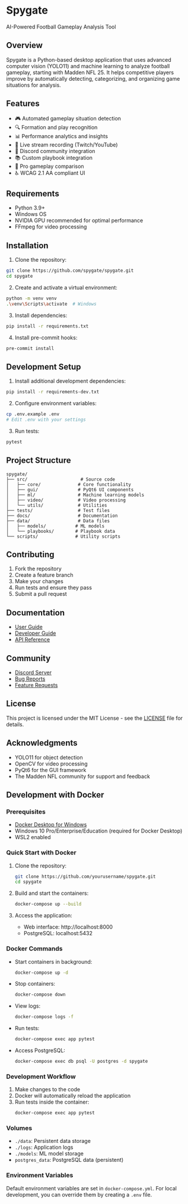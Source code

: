 # Spygate

AI-Powered Football Gameplay Analysis Tool

## Overview

Spygate is a Python-based desktop application that uses advanced computer vision (YOLO11) and machine learning to analyze football gameplay, starting with Madden NFL 25. It helps competitive players improve by automatically detecting, categorizing, and organizing game situations for analysis.

## Features

- 🎮 Automated gameplay situation detection
- 🔍 Formation and play recognition
- 📊 Performance analytics and insights
- 🎥 Live stream recording (Twitch/YouTube)
- 🤝 Discord community integration
- 📚 Custom playbook integration
- 🎯 Pro gameplay comparison
- ♿ WCAG 2.1 AA compliant UI

## Requirements

- Python 3.9+
- Windows OS
- NVIDIA GPU recommended for optimal performance
- FFmpeg for video processing

## Installation

1. Clone the repository:

```bash
git clone https://github.com/spygate/spygate.git
cd spygate
```

2. Create and activate a virtual environment:

```bash
python -m venv venv
.\venv\Scripts\activate  # Windows
```

3. Install dependencies:

```bash
pip install -r requirements.txt
```

4. Install pre-commit hooks:

```bash
pre-commit install
```

## Development Setup

1. Install additional development dependencies:

```bash
pip install -r requirements-dev.txt
```

2. Configure environment variables:

```bash
cp .env.example .env
# Edit .env with your settings
```

3. Run tests:

```bash
pytest
```

## Project Structure

```
spygate/
├── src/                    # Source code
│   ├── core/              # Core functionality
│   ├── gui/               # PyQt6 UI components
│   ├── ml/                # Machine learning models
│   ├── video/             # Video processing
│   └── utils/             # Utilities
├── tests/                 # Test files
├── docs/                  # Documentation
├── data/                  # Data files
│   ├── models/           # ML models
│   └── playbooks/        # Playbook data
└── scripts/              # Utility scripts
```

## Contributing

1. Fork the repository
2. Create a feature branch
3. Make your changes
4. Run tests and ensure they pass
5. Submit a pull request

## Documentation

- [User Guide](docs/user_guide.md)
- [Developer Guide](docs/developer_guide.md)
- [API Reference](docs/api_reference.md)

## Community

- [Discord Server](https://discord.gg/spygate)
- [Bug Reports](https://github.com/spygate/spygate/issues)
- [Feature Requests](https://github.com/spygate/spygate/issues)

## License

This project is licensed under the MIT License - see the [LICENSE](LICENSE) file for details.

## Acknowledgments

- YOLO11 for object detection
- OpenCV for video processing
- PyQt6 for the GUI framework
- The Madden NFL community for support and feedback

## Development with Docker

### Prerequisites

- [Docker Desktop for Windows](https://www.docker.com/products/docker-desktop)
- Windows 10 Pro/Enterprise/Education (required for Docker Desktop)
- WSL2 enabled

### Quick Start with Docker

1. Clone the repository:

   ```bash
   git clone https://github.com/yourusername/spygate.git
   cd spygate
   ```

2. Build and start the containers:

   ```bash
   docker-compose up --build
   ```

3. Access the application:
   - Web interface: http://localhost:8000
   - PostgreSQL: localhost:5432

### Docker Commands

- Start containers in background:

  ```bash
  docker-compose up -d
  ```

- Stop containers:

  ```bash
  docker-compose down
  ```

- View logs:

  ```bash
  docker-compose logs -f
  ```

- Run tests:

  ```bash
  docker-compose exec app pytest
  ```

- Access PostgreSQL:
  ```bash
  docker-compose exec db psql -U postgres -d spygate
  ```

### Development Workflow

1. Make changes to the code
2. Docker will automatically reload the application
3. Run tests inside the container:
   ```bash
   docker-compose exec app pytest
   ```

### Volumes

- `./data`: Persistent data storage
- `./logs`: Application logs
- `./models`: ML model storage
- `postgres_data`: PostgreSQL data (persistent)

### Environment Variables

Default environment variables are set in `docker-compose.yml`. For local development, you can override them by creating a `.env` file.
